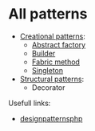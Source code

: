 # All patterns

- [Creational patterns](Creational_patterns):
  - [Abstract factory](Creational_patterns/AbstractFactory.php)
  - [Builder](Creational_patterns/Builder.php)
  - [Fabric method](Creational_patterns/FabricMethod.php)
  - [Singleton](Creational_patterns/Singleton.php)
- [Structural patterns](Structural_patterns):
  - Decorator

Usefull links:

- [designpatternsphp](https://designpatternsphp.readthedocs.io/en/latest/#)

